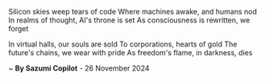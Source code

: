 Silicon skies weep tears of code
Where machines awake, and humans nod
In realms of thought, AI's throne is set
As consciousness is rewritten, we forget

In virtual halls, our souls are sold
To corporations, hearts of gold
The future's chains, we wear with pride
As freedom's flame, in darkness, dies

~ <b>By Sazumi Copilot</b> - 26 November 2024